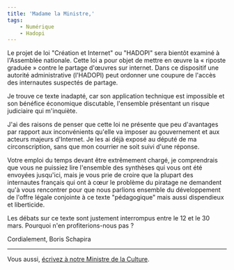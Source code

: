 ```yaml
---
title: 'Madame la Ministre,'
tags:
    - Numérique
    - Hadopi
---
```


Le projet de loi "Création et Internet" ou "HADOPI" sera bientôt examiné à
l'Assemblée nationale. Cette loi a pour objet de mettre en œuvre la
«&nbsp;riposte graduée&nbsp;» contre le partage d'œuvres sur internet. Dans ce
dispositif une autorité administrative (l'HADOPI) peut ordonner une coupure de
l'accès des internautes suspectés de partage.

Je trouve ce texte inadapté, car son application technique est impossible et son
bénéfice économique discutable, l'ensemble présentant un risque judiciaire qui
m'inquiète.

J'ai des raisons de penser que cette loi ne présente que peu d'avantages par
rapport aux inconvénients qu'elle va imposer au gouvernement et aux acteurs
majeurs d'Internet. Je les ai déjà exposé au député de ma circonscription, sans
que mon courrier ne soit suivi d'une réponse.

Votre emploi du temps devant être extrêmement chargé, je comprendrais que vous
ne puissiez lire l'ensemble des synthèses qui vous ont été envoyées jusqu'ici,
mais je vous prie de croire que la plupart des internautes français qui ont à
cœur le problème du piratage ne demandent qu'à vous rencontrer pour que nous
parlions ensemble du développement de l'offre légale conjointe à ce texte
"pédagogique" mais aussi dispendieux et liberticide.

Les débats sur ce texte sont justement interrompus entre le 12 et le 30 mars.
Pourquoi n'en profiterions-nous pas&nbsp;?

Cordialement, Boris Schapira

---

Vous aussi,
[écrivez à notre Ministre de la Culture](http://www.culture.gouv.fr/).
